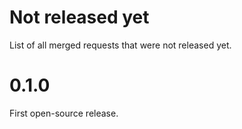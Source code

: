 # Not released yet
List of all merged requests that were not released yet.

# 0.1.0
First open-source release.
